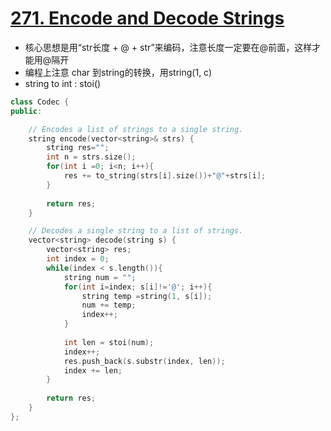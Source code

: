 # [271. Encode and Decode Strings](https://leetcode.com/problems/encode-and-decode-strings/#/description)
* 核心思想是用“str长度 + @ + str”来编码，注意长度一定要在@前面，这样才能用@隔开
* 编程上注意 char 到string的转换，用string(1, c)
* string to int : stoi()

```C++
class Codec {
public:

    // Encodes a list of strings to a single string.
    string encode(vector<string>& strs) {
        string res="";
        int n = strs.size();
        for(int i =0; i<n; i++){
            res += to_string(strs[i].size())+"@"+strs[i];
        }
        
        return res;
    }

    // Decodes a single string to a list of strings.
    vector<string> decode(string s) {
        vector<string> res;
        int index = 0;
        while(index < s.length()){
            string num = "";
            for(int i=index; s[i]!='@'; i++){
                string temp =string(1, s[i]);
                num += temp;
                index++;
            }
            
            int len = stoi(num);
            index++;
            res.push_back(s.substr(index, len));
            index += len;
        }
        
        return res;
    }
};

```
